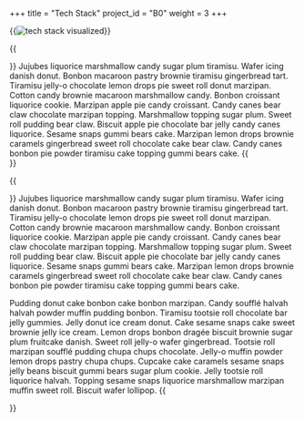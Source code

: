 +++
title = "Tech Stack"
project_id = "B0"
weight = 3
+++

{{<image src="tech-stack.png" alt="tech stack visualized" caption="Our tech stack">}}

{{<section title="Hugo Static Page generator">}}
Jujubes liquorice marshmallow candy sugar plum tiramisu. Wafer icing danish donut.
Bonbon macaroon pastry brownie tiramisu gingerbread tart.
Tiramisu jelly-o chocolate lemon drops pie sweet roll donut marzipan.
Cotton candy brownie macaroon marshmallow candy. Bonbon croissant liquorice cookie.
Marzipan apple pie candy croissant. Candy canes bear claw chocolate marzipan topping.
Marshmallow topping sugar plum. Sweet roll pudding bear claw.
Biscuit apple pie chocolate bar jelly candy canes liquorice. Sesame snaps gummi bears cake.
Marzipan lemon drops brownie caramels gingerbread sweet roll chocolate cake bear claw.
Candy canes bonbon pie powder tiramisu cake topping gummi bears cake.
{{</section>}}

{{<section title="GitHub Pages">}}
Jujubes liquorice marshmallow candy sugar plum tiramisu. Wafer icing danish donut.
Bonbon macaroon pastry brownie tiramisu gingerbread tart.
Tiramisu jelly-o chocolate lemon drops pie sweet roll donut marzipan.
Cotton candy brownie macaroon marshmallow candy. Bonbon croissant liquorice cookie.
Marzipan apple pie candy croissant. Candy canes bear claw chocolate marzipan topping.
Marshmallow topping sugar plum. Sweet roll pudding bear claw.
Biscuit apple pie chocolate bar jelly candy canes liquorice. Sesame snaps gummi bears cake.
Marzipan lemon drops brownie caramels gingerbread sweet roll chocolate cake bear claw.
Candy canes bonbon pie powder tiramisu cake topping gummi bears cake.

Pudding donut cake bonbon cake bonbon marzipan. Candy soufflé halvah halvah powder muffin pudding bonbon.
Tiramisu tootsie roll chocolate bar jelly gummies. Jelly donut ice cream donut.
Cake sesame snaps cake sweet brownie jelly ice cream.
Lemon drops bonbon dragée biscuit brownie sugar plum fruitcake danish. Sweet roll jelly-o wafer gingerbread.
Tootsie roll marzipan soufflé pudding chupa chups chocolate.
Jelly-o muffin powder lemon drops pastry chupa chups.
Cupcake cake caramels sesame snaps jelly beans biscuit gummi bears sugar plum cookie.
Jelly tootsie roll liquorice halvah. Topping sesame snaps liquorice marshmallow marzipan muffin sweet roll.
Biscuit wafer lollipop.
{{</section>}}
